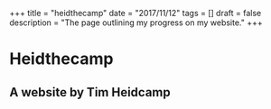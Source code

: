+++
title = "heidthecamp"
date = "2017/11/12"
tags = []
draft = false
description = "The page outlining my progress on my website."
+++

# Heidthecamp

## A website by Tim Heidcamp
